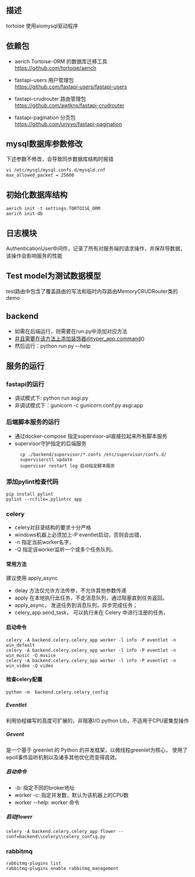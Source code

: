 ## 描述

tortoise 使用aiomysql驱动程序

## 依赖包

* aerich Tortoise-ORM 的数据库迁移工具  
  https://github.com/tortoise/aerich

* fastapi-users 用户管理包   
  https://github.com/fastapi-users/fastapi-users

* fastapi-crudrouter 路由管理包   
  https://github.com/awtkns/fastapi-crudrouter

* fastapi-pagination 分页包   
  https://github.com/uriyyo/fastapi-pagination

## mysql数据库参数修改

下述参数不修改，会导致同步数据库结构时报错

```shell
vi /etc/mysql/mysql.confs.d/mysqld.cnf
max_allowed_packet = 25600
```

## 初始化数据库结构

```shell
aerich init -t settings.TORTOISE_ORM
aerich init-db
```

## 日志模块

AuthenticationUser中间件，记录了所有对服务端的请求操作，并保存导数据，该操作会影响服务的性能

## Test model为测试数据模型

test路由中包含了覆盖路由的写法和临时内存路由MemoryCRUDRouter类的demo

## backend

* 如需在后端运行，则需要在run.py中添加对应方法
* 并且需要在该方法上添加装饰器@typer_app.command()
* 然后运行：python run.py --help

## 服务的运行

### fastapi的运行

* 调试模式下: python run asgi.py
* 非调试模式下：gunicorn -c gunicorn.conf.py asgi:app

### 后端脚本服务的运行

* 通过docker-compose 指定supervisor-all直接拉起来所有脚本服务
* supervisor守护指定的后端服务
  ```shell
    cp ./backend/supervisor/*.confs /etc/supervisor/confs.d/ 
    supervisorctl update 
    supervisor restart log 启动指定脚本服务
  ```


### 添加pylint检查代码
```shell
pip install pylint
pylint --rcfile=.pylintrc app
```


### celery
* celery对目录结构的要求十分严格
* windows机器上必须加上-P eventlet启动，否则会出错，
* -n 指定当前worker名字，
* -Q 指定该worker监听一个或多个任务队列。

#### 常用方法
建议使用 apply_async
* delay 方法仅允许方法传参，不允许其他参数传递
* apply 在本地执行此任务，不走消息队列，通过阻塞直到任务返回。
* apply_async， 发送任务到消息队列，异步完成任务；
* celery_app.send_task， 可以执行未在 Celery 中进行注册的任务。


#### 启动命令
```shell
celery -A backend.celery.celery_app worker -l info -P eventlet -n win_default
celery -A backend.celery.celery_app worker -l info -P eventlet -n win_music -Q musice
celery -A backend.celery.celery_app worker -l info -P eventlet -n win_video -Q video
```

#### 检查celery配置
```shell
python -m  backend.celery.celery_config
```

##### Eventlet
利用协程编写的高度可扩展的，非阻塞I/O python Lib，不适用于CPU密集型操作 
##### Gevent
是一个基于 greenlet 的 Python 的并发框架，以微线程greenlet为核心，
使用了epoll事件监听机制以及诸多其他优化而变得高效。

##### 启动命令
* -b: 指定不同的broker地址
* worker -c: 指定并发数，默认为该机器上的CPU数
* worker --help: worker 命令

##### 启动flower

```shell
celery -A backend.celery.celery_app flower --conf=backend\\celery\\celery_config.py
```


### rabbitmq
```shell
rabbitmq-plugins list
rabbitmq-plugins enable rabbitmq_management
```